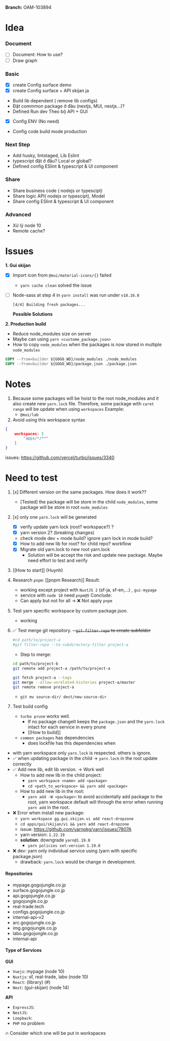 
**Branch:** OAM-103894

# Idea

### Document
- [ ] Document: How to use?
- [ ] Draw graph

### Basic
- [x] create Config surface demo
- [x] create Config surface + API skijan ja
- Build lib dependent ( remove lib configs)
- Đặt commmon package ở đâu (nextjs, MUI, nestjs…)?
- Defined Run dev Theo bộ API + GUI
- [x] Config ENV (No need)
- Config code build mode production

### Next Step
- Add husky, lintstaged, Lib Eslint
- typescript đặt ở đâu? Local or global?
- Defined config ESlint & typescript & UI component

### Share
- Share business code ( nodejs or typescipt)
- Share logic API( nodejs or typescipt), Model
- Share config ESlint & typescript & UI component

### Advanced
- Xử lý node 10
- Remote cache? 


# Issues

**1. Gui skijan**
- [x] Import icon from `@mui/material-icons/{}` failed
	- `yarn cache clean` solved the issue


- [ ] Node-sass at step 4 in `yarn install` was run under `v18.16.0`
	```
	[4/4] Building fresh packages...
	```

	**Possible Solutions**


**2. Production build**
- Reduce node_modules size on server
- Maybe can using `yarn <custome_package.json>`
- How to copy `node_modules` when the packages is now stored in multiple `node_modules`
```Dockerfile
COPY --from=builder ${GOGO_WD}/node_modules ./node_modules
COPY --from=builder ${GOGO_WD}/package.json ./package.json
```

# Notes

1. Because some packages will be hoist to the root node_modules and it also create new `yarn.lock` file. Therefore, some package with `caret range` will be update when using `workspaces`
	Example: 
	- `@mui/lab`
2. Avoid using this workspace syntax
```json
{
	workspaces: [
		"apps/*/**"
	]
}
```
issues: https://github.com/vercel/turbo/issues/3340


# Need to test

1. [x] Different version on the same packages. How does it work??
	- [Tested] the package will be store in the child `node_modules`, some package will be store in root `node_modules`

2. [x] only one `yarn.lock` will be generated
	- [x] verify update yarn lock (root? workspace?) ?
	- [x] yarn version 2? (breaking changes)
	- check mode dev + mode build? ignore yarn lock in mode build?
	- [x] How to add new lib for root? for child repo? workflow
	- [x] Migrate old yarn.lock to new root yarn.lock
		- Solution will be accept the risk and update new package. Maybe need effort to test and verify

3. [[How to start]] (Huynh)
 
4. Research `pnpm`: [[pnpm Research]] 
	Result:
	- working except project with `NuxtJS 2` (sf-ja, sf-en,...) , `gui-mypage`
	- service with `node 10` need `pnpm@5`
	Conclude: 
	- Can apply but not for all
 -> ❌ Not apply `pnpm`
 
5. Test yarn specific workspace by custom package.json.
	- working
6. ✅ Test merge git repository.
	~~- `git-filter-repo` to create subfolder~~
	```sh
	#cd path/to/project-a
	#git filter-repo --to-subdirectory-filter project-a
	```
	- Step to merge:
	```zsh
	cd path/to/project-b
	git remote add project-a /path/to/project-a
	
	git fetch project-a --tags
	git merge --allow-unrelated-histories project-a/master
	git remote remove project-a
	```
	- `git mv source-dir/ dest/new-source-dir`
7. Test build config
	- `turbo prune` works well.
		- If no package changeIt keeps the `package.json` and the `yarn.lock` intact for each service in every prune
		- [[How to build]]
	- `common packages` has dependencies
		- does lockfile has this dependencies when

- with yarn workspace only `yarn.lock` is respected. others is ignore.
-  ✅ when updating package in the child -> `yarn.lock` in the root update correctly
- ✅ Add new lib, edit lib version. -> Work well
	- How to add new lib in the child project:
		- `yarn workspace <name> add <package>`
		- `cd <path_to_workspace> && yarn add <package>`
	- How to add new lib in the root:
		- `yarn add -W <package>`: to avoid accidentally add package to the root, yarn workspace default will through the error when running `yarn add` in the root.
- ❌ Error when install new package:
	- `yarn workspace gg.gui.skijan.vi add react-dropzone`
	- `cd apps/gui/skijan/vi && yarn add react-dropzone`
	- issue: https://github.com/yarnpkg/yarn/issues/7807A
	- yarn version: `1.22.19`
	- **solution**: downgrade `yarn@1.19.0` 
		- `yarn policies set-version 1.19.0`
- ❌ dev: yarn only individual service using (yarn with specific package.json)
	- drawback: `yarn.lock` would be change in development. 



#### Repositories
- mypage.gogojungle.co.jp 
- surface.gogojungle.co.jp
- api.gogojungle.co.jp
- gogojungle.co.jp     
- real-trade.tech
- configs.gogojungle.co.jp 
- internal-api-v2        
- arc.gogojungle.co.jp     
- img.gogojungle.co.jp 
- labo.gogojungle.co.jp   
- internal-api 

#### Type of Services
**GUI**
- `Vuejs`: mypage (node 10)
- `Nuxtjs`: sf, real-trade, labo (node 10)
- `React`: (library) (#)
- `Next`: (gui-skijan) (node 14)

**API**
- `ExpressJS`: 
- `NestJS`: 
- `Loopback`: 
- `PHP` no problem

🔥 Consider which one will be put in workspaces




